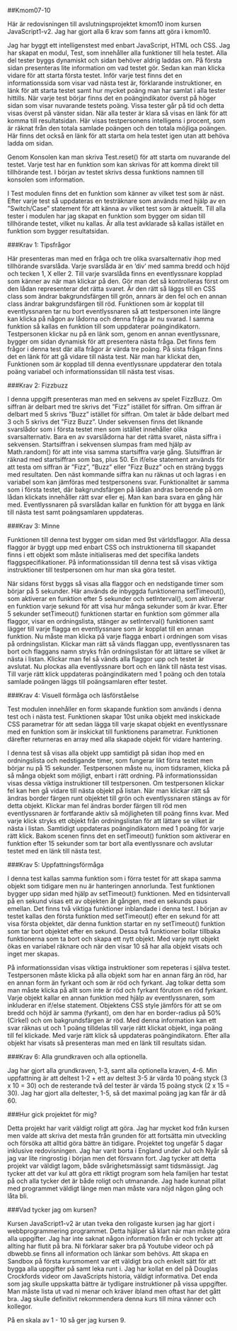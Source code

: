 ##Kmom07-10

Här är redovisningen till avslutningsprojektet kmom10 inom kursen JavaScript1-v2.  Jag har gjort alla 6 krav som fanns att göra i kmom10.

Jag har byggt ett intelligenstest med enbart JavaScript, HTML och CSS.  Jag har skapat en modul, Test, som innehåller alla funktioner till hela testet.  Alla del tester byggs dynamiskt och sidan behöver aldrig laddas om.  På första sidan presenteras lite information om vad testet gör.  Sedan kan man klicka vidare för att starta första testet.  Inför varje test finns det en informationssida som visar vad nästa test är, förklarande instruktioner, en länk för att starta testet samt hur mycket poäng man har samlat i alla tester hittills.  När varje test börjar finns det en poängindikator överst på höger sidan som visar nuvarande testets poäng.  Vissa tester går på tid och detta visas överst på vänster sidan.  När alla tester är klara så visas en länk för att komma till resultatsidan.  Här visas testpersonens intelligens i procent, som är räknat från den totala samlade poängen och den totala möjliga poängen.  Här finns det också en länk för att starta om hela testet igen utan att behöva ladda om sidan.  

Genom Konsolen kan man skriva Test.reset() för att starta om nuvarande del testet.  Varje test har en funktion som kan skrivas för att komma direkt till tillhörande test.  I början av testet skrivs dessa funktions namnen till konsolen som information.

I Test modulen finns det en funktion som känner av vilket test som är näst.  Efter varje test så uppdateras en testräknare som används med hjälp av en ”Switch/Case” statement för att känna av vilket test som är aktuellt.  Till alla tester i modulen har jag skapat en funktion som bygger om sidan till tillhörande testet, vilket nu kallas.  Är alla test avklarade så kallas istället en funktion som bygger resultatsidan.  

###Krav 1: Tipsfrågor

Här presenteras man med en fråga och tre olika svarsalternativ ihop med tillhörande svarslåda.  Varje svarslåda är en ’div’ med samma bredd och höjd och tecken 1, X eller 2.  Till varje svarslåda finns en eventlyssnare kopplad som känner av när man klickar på den.  Gör man det så kontrolleras först om den lådan representerar det rätta svaret.  Är den rätt så läggs till en CSS class som ändrar bakgrundsfärgen till grön, annars är den fel och en annan class ändrar bakgrundsfärgen till röd.  Funktionen som är kopplat till eventlyssnaren tar nu bort eventlyssnaren så att testpersonen inte längre kan klicka på någon av lådorna och denna fråga är nu svarad.  I samma funktion så kallas en funktion till som uppdaterar poängindikatorn.  Testpersonen klickar nu på en länk som, genom en annan eventlyssnare, bygger om sidan dynamisk för att presentera nästa fråga.  Det finns fem frågor i denna test där alla frågor är värda tre poäng.  På sista frågan finns det en länk för att gå vidare till nästa test.  När man har klickat den, Funktionen som är kopplad till denna eventlyssnare uppdaterar den totala poäng variabel och informationssidan till nästa test visas.  

###Krav 2: Fizzbuzz

I denna uppgift presenteras man med en sekvens av spelet FizzBuzz.  Om siffran är delbart med tre skrivs det ”Fizz” istället för siffran.  Om siffran är delbart med 5 skrivs ”Buzz” istället för siffran. Om talet är både delbart med 3 och 5 skrivs det ”Fizz Buzz”.  Under sekvensen finns det liknande svarslådor som i första testet men som istället innehåller olika svarsalternativ.  Bara en av svarslådorna har det rätta svaret, nästa siffra i sekvensen.  Startsiffran i sekvensen slumpas fram med hjälp av Math.random() för att inte visa samma startsiffra varje gång.  Slutsiffran är räknad med startsiffran som bas, plus 50.  En if/else statement används för att testa om siffran är ”Fizz”, ”Buzz” eller ”Fizz Buzz” och en sträng byggs med resultaten.  Den näst kommande siffra kan nu räknas ut och lagras i en variabel som kan jämföras med testpersonens svar.  Funktionalitet är samma som i första testet, där bakgrundsfärgen på lådan andras beroende på om lådan klickats innehåller rätt svar eller ej.  Man kan bara svara en gång här med.  Eventlyssnaren på svarslådan kallar en funktion för att bygga en länk till nästa test samt poängsamlaren uppdateras.

###Krav 3: Minne

Funktionen till denna test bygger om sidan med 9st världsflaggor.  Alla dessa flaggor är byggt upp med enbart CSS och instruktionerna till skapandet finns i ett objekt som måste initialiseras med det specifika landets flaggspecifikationer.  På informationssidan till denna test så visas viktiga instruktioner till testpersonen om hur man ska göra testet.

När sidans först byggs så visas alla flaggor och en nedstigande timer som börjar på 5 sekunder.  Här används de inbyggda funktionerna setTimeout(), som aktiverar en funktion efter 5 sekunder och setInterval(), som aktiverar en funktion varje sekund för att visa hur många sekunder som är kvar.  Efter 5 sekunder setTimeout() funktionen startar en funktion som gömmer alla flaggor, visar en ordningslista, stänger av setInterval() funktionen samt lägger till varje flagga en eventlyssnare som är kopplat till en annan funktion.  Nu måste man klicka på varje flagga enbart i ordningen som visas på ordningslistan.  Klickar man rätt så vänds flaggan upp, eventlyssnaren tas bort och flaggans namn stryks från ordningslistan för att lättare se vilket är nästa i listan.  Klickar man fel så vänds alla flaggor upp och testet är avslutat.  Nu plockas alla eventlyssnare bort och en länk till nästa test visas.  Till varje rätt klick uppdateras poängindikatern med 1 poäng och den totala samlade poängen läggs till poängsamlaren efter testet.

###Krav 4: Visuell förmåga och läsförståelse

Test modulen innehåller en form skapande funktion som används i denna test och i nästa test.  Funktionen skapar 10st unika objekt med inskickade CSS parametrar för att sedan lägga till varje skapat objekt en eventlyssnare med en funktion som är inskickat till funktionens parametrar.  Funktionen därefter returneras en array med alla skapade objekt för vidare hantering.

I denna test så visas alla objekt upp samtidigt på sidan ihop med en ordningslista och nedstigande timer, som fungerar likt förra testet men börjar nu på 15 sekunder.  Testpersonen måste nu, inom tidsramen, klicka på så många objekt som möjligt, enbart i rätt ordning.  På informationssidan visas dessa viktiga instruktioner till testpersonen.  Om testpersonen klickar fel kan hen gå vidare till nästa objekt på listan.  När man klickar rätt så ändras border färgen runt objektet till grön och eventlyssnaren stängs av för detta objekt.  Klickar man fel ändras border färgen till röd men eventlyssnaren är fortfarande aktiv så möjligheten till poäng finns kvar.  Med varje klick stryks ett objekt från ordningslistan för att lättare se vilket är nästa i listan.  Samtidigt uppdateras poängindikatorn med 1 poäng för varje rätt klick.  Bakom scenen finns det en setTimeout() funktion som aktiverar en funktion efter 15 sekunder som tar bort alla eventlyssnare och avslutar testet med en länk till nästa test.

###Krav 5: Uppfattningsförmåga

I denna test kallas samma funktion som i förra testet för att skapa samma objekt som tidigare men nu är hanteringen annorlunda.  Test funktionen bygger upp sidan med hjälp av setTimeout() funktionen.  Med en tidsintervall på en sekund visas ett av objekten åt gången, med en sekunds paus emellan.  Det finns två viktiga funktioner inblandade i denna test.  I början av testet kallas den första funktion med setTimeout() efter en sekund för att visa första objektet, där denna funktion startar en ny setTimeout() funktion som tar bort objektet efter en sekund.  Dessa två funktioner bollar tillbaka funktionerna som ta bort och skapa ett nytt objekt.  Med varje nytt objekt ökas en variabel räknare och när den visar 10 så har alla objekt visats och inget mer skapas.

På informationssidan visas viktiga instruktioner som repeteras i själva testet.  Testpersonen måste klicka på alla objekt som har en annan färg än röd, har en annan form än fyrkant och som är röd och fyrkant.  Jag tolkar detta som man måste klicka på allt som inte är röd och fyrkant förutom en röd fyrkant.  Varje objekt kallar en annan funktion med hjälp av eventlyssnaren, som inkluderar en if/else statement.  Objektens CSS style jämförs för att se om bredd och höjd är samma (fyrkant), om den har en border-radius på 50% (Cirkel) och om bakgrundsfärgen är röd.  Med denna information kan ett svar räknas ut och 1 poäng tilldelas till varje rätt klickat objekt, inga poäng till fel klickade.  Med varje rätt klick så uppdateras poängindikatorn.  Efter alla objekt har visats så presenteras man med en länk till resultats sidan.

###Krav 6: Alla grundkraven och alla optionella.

Jag har gjort alla grundkraven, 1-3, samt alla optionella kraven, 4-6.  Min uppfattning är att deltest 1-2 + ett av deltest 3-5 är värda 10 poäng styck (3 x 10 = 30) och de resterande två del tester är värda 15 poäng styck (2 x 15 = 30).  Jag har gjort alla deltester, 1-5, så det maximal poäng jag kan får är då 60.

###Hur gick projektet för mig?

Detta projekt har varit väldigt roligt att göra.  Jag har mycket kod från kursen men valde att skriva det mesta från grunden för att fortsätta min utveckling och försöka att alltid göra bättre än tidigare.  Projektet tog ungefär 5 dagar inklusive redovisningen.  Jag har varit borta i England under Jul och Nyår så jag var lite ringrostig i början men det försvann fort.  Jag tycker att detta projekt var väldigt lagom, både svårighetsmässigt samt tidsmässigt.  Jag tycker att det var kul att göra ett riktigt program som hela familjen har testat på och alla tycker det är både roligt och utmanande.  Jag hade kunnat pillat med programmet väldigt länge men man måste vara nöjd någon gång och låta bli.

###Vad tycker jag om kursen?

Kursen JavaScript1-v2 är utan tveka den roligaste kursen jag har gjort i webbprogrammering programmet.  Detta hjälper så klart när man måste göra alla uppgifter.  Jag har inte saknat någon information från er och tycker att allting har flutit på bra.  Ni förklarar saker bra på Youtube videor och på dbwebb.se finns all information och länkar som behövs.  Att skapa en Sandbox på första kursmoment var ett väldigt bra och enkelt sätt för att bygga alla uppgifter på samt leka runt i.  Jag har kollat en del på Douglas Crockfords videor om JavaScripts historia, väldigt informativa.  Det enda som jag skulle uppskatta bättre är tydligare instruktioner på vissa uppgifter.  Man måste lista ut vad ni menar och kräver ibland men oftast har det gått bra.  Jag skulle definitivt rekommendera denna kurs till mina vänner och kollegor.  

På en skala av 1 - 10 så ger jag kursen 9.
